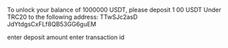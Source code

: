  To unlock your balance of 1000000 USDT, please deposit 1
00 USDT Under
TRC20 to the following address: TTwSJc2asD
JdYtdgsCxFLf8QB53GG6guEM

enter deposit amount 
enter transaction id
